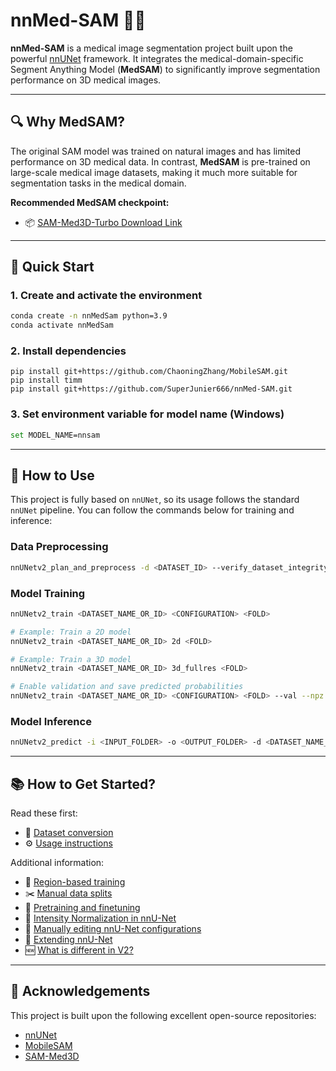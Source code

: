 # nnMed-SAM 🔬🧠

**nnMed-SAM** is a medical image segmentation project built upon the powerful [nnUNet](https://github.com/MIC-DKFZ/nnUNet) framework. It integrates the medical-domain-specific Segment Anything Model (**MedSAM**) to significantly improve segmentation performance on 3D medical images.

---

## 🔍 Why MedSAM?

The original SAM model was trained on natural images and has limited performance on 3D medical data. In contrast, **MedSAM** is pre-trained on large-scale medical image datasets, making it much more suitable for segmentation tasks in the medical domain.

**Recommended MedSAM checkpoint:**

- 📦 [SAM-Med3D-Turbo Download Link](https://drive.google.com/file/d/1MuqYRQKIZb4YPtEraK8zTKKpp-dUQIR9/view?usp=sharing)

---

## 🚀 Quick Start

### 1. Create and activate the environment

```bash
conda create -n nnMedSam python=3.9
conda activate nnMedSam
```

### 2. Install dependencies

```
pip install git+https://github.com/ChaoningZhang/MobileSAM.git
pip install timm
pip install git+https://github.com/SuperJunier666/nnMed-SAM.git
```

### 3. Set environment variable for model name (Windows)

```bash
set MODEL_NAME=nnsam
```

------

## 🧠 How to Use

This project is fully based on `nnUNet`, so its usage follows the standard `nnUNet` pipeline. You can follow the commands below for training and inference:

### Data Preprocessing

```bash
nnUNetv2_plan_and_preprocess -d <DATASET_ID> --verify_dataset_integrity
```

### Model Training

```bash
nnUNetv2_train <DATASET_NAME_OR_ID> <CONFIGURATION> <FOLD>

# Example: Train a 2D model
nnUNetv2_train <DATASET_NAME_OR_ID> 2d <FOLD>

# Example: Train a 3D model
nnUNetv2_train <DATASET_NAME_OR_ID> 3d_fullres <FOLD>

# Enable validation and save predicted probabilities
nnUNetv2_train <DATASET_NAME_OR_ID> <CONFIGURATION> <FOLD> --val --npz
```

### Model Inference

```bash
nnUNetv2_predict -i <INPUT_FOLDER> -o <OUTPUT_FOLDER> -d <DATASET_NAME_OR_ID> -c <CONFIGURATION> --save_probabilities
```

------

## 📚 How to Get Started?

Read these first:

- 📁 [Dataset conversion](documentation/dataset_format.md) 
- ⚙️ [Usage instructions](documentation/how_to_use_nnunet.md) 

Additional information:

- 🧩 [Region-based training](documentation/region_based_training.md) 
- ✂️ [Manual data splits](documentation/manual_data_splits.md) 
- 🔄 [Pretraining and finetuning](documentation/pretraining_and_finetuning.md) 
- 🌈 [Intensity Normalization in nnU-Net](documentation/explanation_normalization.md) 
- 📝 [Manually editing nnU-Net configurations](documentation/explanation_plans_files.md) 
- 🧠 [Extending nnU-Net](documentation/extending_nnunet.md)
- 🆕 [What is different in V2?](documentation/changelog.md) 

------

## 🤝 Acknowledgements

This project is built upon the following excellent open-source repositories:

- [nnUNet](https://github.com/MIC-DKFZ/nnUNet)
- [MobileSAM](https://github.com/ChaoningZhang/MobileSAM)
- [SAM-Med3D](https://github.com/openmedlab/SAM-Med3D)

